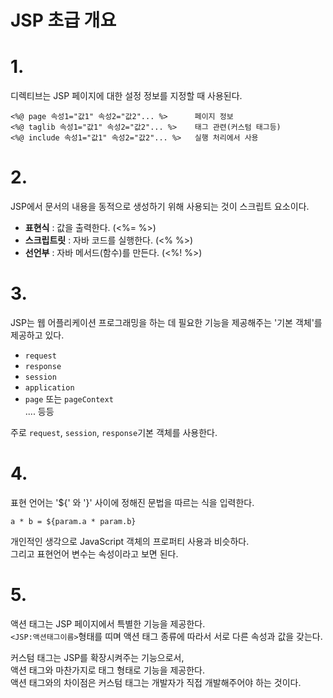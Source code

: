 JSP 초급 개요
=======================
# 1. 
디렉티브는 JSP 페이지에 대한 설정 정보를 지정할 때 사용된다.  
```
<%@ page 속성1="값1" 속성2="값2"... %>      페이지 정보
<%@ taglib 속성1="값1" 속성2="값2"... %>    태그 관련(커스텀 태그등)
<%@ include 속성1="값1" 속성2="값2"... %>   실행 처리에서 사용
```

# 2. 
JSP에서 문서의 내용을 동적으로 생성하기 위해 사용되는 것이 스크립트 요소이다.  
  
* **표현식** : 값을 출력한다. (<%= %>)  
* **스크립트릿** : 자바 코드를 실행한다. (<% %>)  
* **선언부** : 자바 메서드(함수)를 만든다. (<%! %>)  

# 3.
JSP는 웹 어플리케이션 프로그래밍을 하는 데 필요한 기능을 제공해주는 '기본 객체'를 제공하고 있다.    
   
* ```request```   
* ```response```   
* ```session```   
* ```application```   
* ```page``` 또는 ```pageContext```    
.... 등등    
   
주로 ```request```, ```session```, ```response```기본 객체를 사용한다.   

# 4.
표현 언어는 '${' 와 '}' 사이에 정해진 문법을 따르는 식을 입력한다.       
```
a * b = ${param.a * param.b}
```
개인적인 생각으로 JavaScript 객체의 프로퍼티 사용과 비슷하다.    
그리고 표현언어 변수는 속성이라고 보면 된다.  

# 5. 
액션 태그는 JSP 페이지에서 특별한 기능을 제공한다.    
```<JSP:액션태그이름>```형태를 띠며 액션 태그 종류에 따라서 서로 다른 속성과 값을 갖는다.    
  
커스텀 태그는 JSP를 확장시켜주는 기능으로서,  
액션 태그와 마찬가지로 태그 형태로 기능을 제공한다.  
액션 태그와의 차이점은 커스텀 태그는 개발자가 직접 개발해주어야 하는 것이다.  
